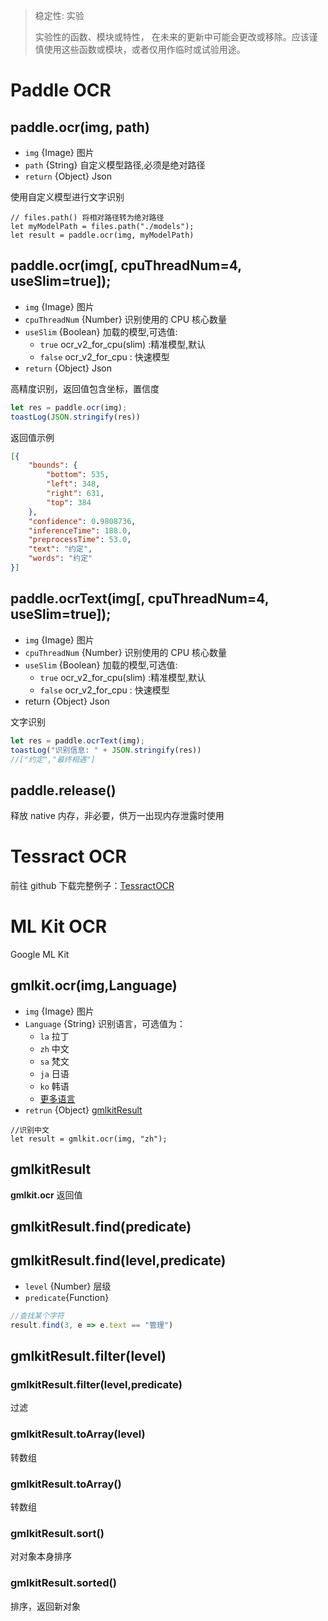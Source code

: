 >稳定性: 实验
>
> 实验性的函数、模块或特性，
> 在未来的更新中可能会更改或移除。应该谨慎使用这些函数或模块，或者仅用作临时或试验用途。
# Paddle OCR
## paddle.ocr(img, path)
- `img` {Image} 图片
- `path` {String} 自定义模型路径,必须是绝对路径
- `return` {Object} Json  

使用自定义模型进行文字识别
```
// files.path() 将相对路径转为绝对路径
let myModelPath = files.path("./models");
let result = paddle.ocr(img, myModelPath)
```

## paddle.ocr(img[, cpuThreadNum=4, useSlim=true]);
- ` img ` {Image} 图片
- ` cpuThreadNum ` {Number} 识别使用的 CPU 核心数量
- ` useSlim ` {Boolean} 加载的模型,可选值:
  - `true` ocr_v2_for_cpu(slim) :精准模型,默认
  - `false` ocr_v2_for_cpu : 快速模型
- `return` {Object} Json  

高精度识别，返回值包含坐标，置信度
```js
let res = paddle.ocr(img);
toastLog(JSON.stringify(res))
```
返回值示例
```json
[{
	"bounds": {
		"bottom": 535,
		"left": 348,
		"right": 631,
		"top": 384
	},
	"confidence": 0.9808736,
	"inferenceTime": 188.0,
	"preprocessTime": 53.0,
	"text": "约定",
	"words": "约定"
}]
```

## paddle.ocrText(img[, cpuThreadNum=4, useSlim=true]);
- ` img ` {Image} 图片
- ` cpuThreadNum ` {Number} 识别使用的 CPU 核心数量
- ` useSlim ` {Boolean} 加载的模型,可选值:
  - `true` ocr_v2_for_cpu(slim) :精准模型,默认
  - `false` ocr_v2_for_cpu : 快速模型
- return {Object} Json  

文字识别
```js
let res = paddle.ocrText(img);
toastLog("识别信息: " + JSON.stringify(res))
//["约定","最终相遇"]
```

## paddle.release()
 释放 native 内存，非必要，供万一出现内存泄露时使用

# Tessract OCR
前往 github 下载完整例子：[TessractOCR](https://github.com/wilinz/autoxjs-tessocr)

# ML Kit OCR
Google ML Kit

## gmlkit.ocr(img,Language)
- `img` {Image} 图片
- `Language` {String} 识别语言，可选值为：
   - `la` 拉丁
   - `zh` 中文
   - `sa` 梵文
   - `ja` 日语
   - `ko` 韩语
   - [更多语言](https://developers.google.cn/ml-kit/vision/text-recognition/v2/languages)
- `retrun` {Object} [gmlkitResult](#gmlkitResult)
```JS
//识别中文
let result = gmlkit.ocr(img, "zh");
```
## gmlkitResult
**gmlkit.ocr** 返回值
  
## gmlkitResult.find(predicate)

## gmlkitResult.find(level,predicate)
* `level` {Number} 层级
* `predicate`{Function}
```js
//查找某个字符
result.find(3, e => e.text == "管理")
```

## gmlkitResult.filter(level)

### gmlkitResult.filter(level,predicate)
过滤

### gmlkitResult.toArray(level)
转数组

### gmlkitResult.toArray()
转数组

### gmlkitResult.sort()
对对象本身排序

### gmlkitResult.sorted()
排序，返回新对象